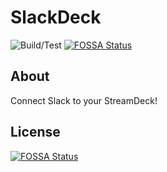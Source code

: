 # SlackDeck

![Build/Test](https://github.com/craigtsmith/slackdeck/workflows/Build%2FTest/badge.svg)
[![FOSSA Status](https://app.fossa.com/api/projects/git%2Bgithub.com%2Fcraigtsmith%2Fslackdeck.svg?type=shield)](https://app.fossa.com/projects/git%2Bgithub.com%2Fcraigtsmith%2Fslackdeck?ref=badge_shield)

## About
Connect Slack to your StreamDeck!

## License
[![FOSSA Status](https://app.fossa.com/api/projects/git%2Bgithub.com%2Fcraigtsmith%2Fslackdeck.svg?type=badge_large)](https://app.fossa.com/projects/git%2Bgithub.com%2Fcraigtsmith%2Fslackdeck?ref=badge_large)